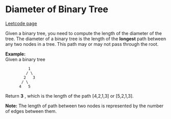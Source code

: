 # Diameter of Binary Tree
[Leetcode page](https://leetcode.com/problems/diameter-of-binary-tree/description)

Given a binary tree, you need to compute the length of the diameter of the
tree. The diameter of a binary tree is the length of the **longest** path
between any two nodes in a tree. This path may or may not pass through the
root.

**Example:**  
Given a binary tree  

    
    
              1
             / \
            2   3
           / \     
          4   5    
    

Return **3** , which is the length of the path [4,2,1,3] or [5,2,1,3].

**Note:** The length of path between two nodes is represented by the number of
edges between them.

